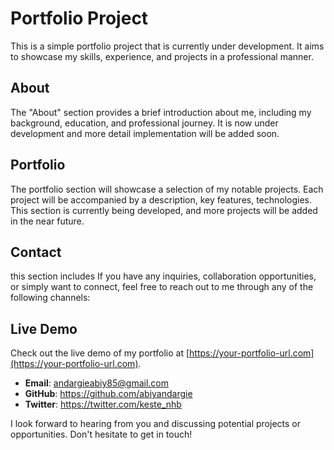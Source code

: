 # Portfolio Project

This is a simple portfolio project that is currently under development. It aims to showcase my skills, experience, and projects in a professional manner.

## About

The "About" section provides a brief introduction about me, including my background, education, and professional journey. 
 It is now under development and more detail implementation will be added soon.

## Portfolio

The portfolio section will showcase a selection of my notable projects. 
Each project will be accompanied by a description, key features, technologies.
This section is currently being developed, and more projects will be added in the near future.

## Contact 
this section includes
If you have any inquiries, collaboration opportunities, or simply want to connect, 
feel free to reach out to me through any of the following channels:
## Live Demo

Check out the live demo of my portfolio at [https://your-portfolio-url.com](https://your-portfolio-url.com).

- **Email**:  andargieabiy85@gmail.com
- **GitHub**: https://github.com/abiyandargie
- **Twitter**: https://twitter.com/keste_nhb

I look forward to hearing from you and discussing potential projects or opportunities. Don't hesitate to get in touch!